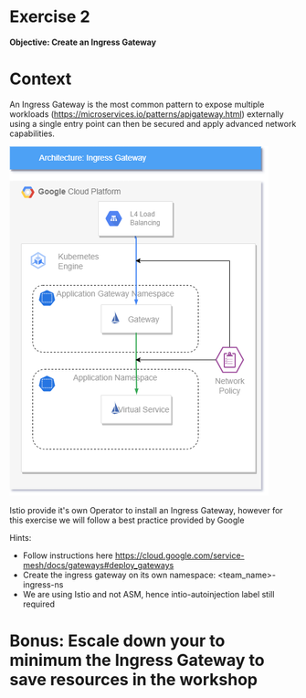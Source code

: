 # Exercise 2

**Objective: Create an Ingress Gateway**

# Context 

An Ingress Gateway is the most common pattern to expose multiple workloads (https://microservices.io/patterns/apigateway.html) externally using a single entry point can then be secured and apply advanced network capabilities.

![Ingress Gateway](./istio-workshop-gateway.png)

Istio provide it's own Operator to install an Ingress Gateway, however for this exercise we will follow a best practice provided by Google 

Hints: 
* Follow instructions here https://cloud.google.com/service-mesh/docs/gateways#deploy_gateways 
* Create the ingress gateway on its own namespace: <team_name>-ingress-ns
* We are using Istio and not ASM, hence intio-autoinjection label still required

# Bonus: Escale down your to minimum the Ingress Gateway to save resources in the workshop
